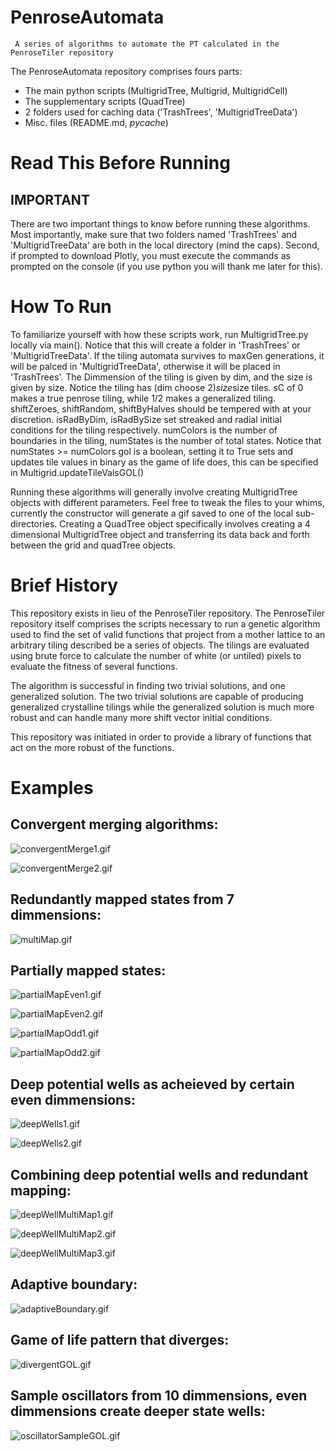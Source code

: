 # PenroseAutomata
     A series of algorithms to automate the PT calculated in the PenroseTiler repository
The PenroseAutomata repository comprises fours parts:
- The main python scripts (MultigridTree, Multigrid, MultigridCell)
- The supplementary scripts (QuadTree)
- 2 folders used for caching data ('TrashTrees', 'MultigridTreeData')
- Misc. files (README.md, _pycache_)

# Read This Before Running
## IMPORTANT
There are two important things to know before running these algorithms. Most importantly, make sure that two folders named 'TrashTrees' and 'MultigridTreeData' are both in the local directory (mind the caps). Second, if prompted to download Plotly, you must execute the commands as prompted on the console (if you use python you will thank me later for this).

# How To Run
To familiarize yourself with how these scripts work, run MultigridTree.py locally via main(). Notice that this will create a folder in 'TrashTrees' or 'MultigridTreeData'.
If the tiling automata survives to maxGen generations, it will be palced in 'MultigridTreeData', otherwise it will be placed in 'TrashTrees'.
The Dimmension of the tiling is given by dim, and the size is given by size. Notice the tiling has (dim choose 2)*size*size tiles.
sC of 0 makes a true penrose tiling, while 1/2 makes a generalized tiling.
shiftZeroes, shiftRandom, shiftByHalves should be tempered with at your discretion.
isRadByDim, isRadBySize set streaked and radial initial conditions for the tiling respectively.
numColors is the number of boundaries in the tiling, numStates is the number of total states. Notice that numStates >= numColors
gol is a boolean, setting it to True sets and updates tile values in binary as the game of life does, this can be specified in Multigrid.updateTileValsGOL()

Running these algorithms will generally involve creating MultigridTree objects with different parameters. Feel free to tweak the files to your whims, currently the constructor will generate a gif saved to one of the local sub-directories. Creating a QuadTree object specifically involves creating a 4 dimensional MultigridTree object and transferring its data back and forth between the grid and quadTree objects.

# Brief History
This repository exists in lieu of the PenroseTiler repository. The PenroseTiler repository itself comprises the scripts necessary to run a genetic algorithm used to find the set of valid functions that project from a mother lattice to an arbitrary tiling described be a series of objects. The tilings are evaluated using brute force to calculate the number of white (or untiled) pixels to evaluate the fitness of several functions.

The algorithm is successful in finding two trivial solutions, and one generalized solution. The two trivial solutions are capable of producing generalized crystalline tilings while the generalized solution is much more robust and can handle many more shift vector initial conditions.

This repository was initiated in order to provide a library of functions that act on the more robust of the functions.

# Examples
## Convergent merging algorithms:
![convergentMerge1.gif](Examples/convergentMerge1.gif "convergent merge 1")

![convergentMerge2.gif](Examples/convergentMerge2.gif "convergent merge 2")

## Redundantly mapped states from 7 dimmensions:
![multiMap.gif](Examples/multiMap.gif "multiMap")

## Partially mapped states:
![partialMapEven1.gif](Examples/partialMapEven1.gif "partialMap even 1")

![partialMapEven2.gif](Examples/partialMapEven2.gif "partialMap even 2")

![partialMapOdd1.gif](Examples/partialMapOdd1.gif "partialMap odd 1")

![partialMapOdd2.gif](Examples/partialMapOdd2.gif "partialMap odd 2")

## Deep potential wells as acheieved by certain even dimmensions:
![deepWells1.gif](Examples/deepWells1.gif "deep well 1")

![deepWells2.gif](Examples/deepWells2.gif "deep well 2")

## Combining deep potential wells and redundant mapping:
![deepWellMultiMap1.gif](Examples/deepWellMultiMap1.gif "deep well ultiMap 1")

![deepWellMultiMap2.gif](Examples/deepWellMultiMap2.gif "deep well ultiMap 2")

![deepWellMultiMap3.gif](Examples/deepWellMultiMap3.gif "deep well ultiMap 2")

## Adaptive boundary:
![adaptiveBoundary.gif](Examples/adaptiveBoundary.gif "Adaptive boundary")

## Game of life pattern that diverges:
![divergentGOL.gif](Examples/divergentGOL.gif "gol pattern that diverges")

## Sample oscillators from 10 dimmensions, even dimmensions create deeper state wells:
![oscillatorSampleGOL.gif](Examples/oscillatorSampleGOL.gif "Sample oscillators from 10 dimmensions")